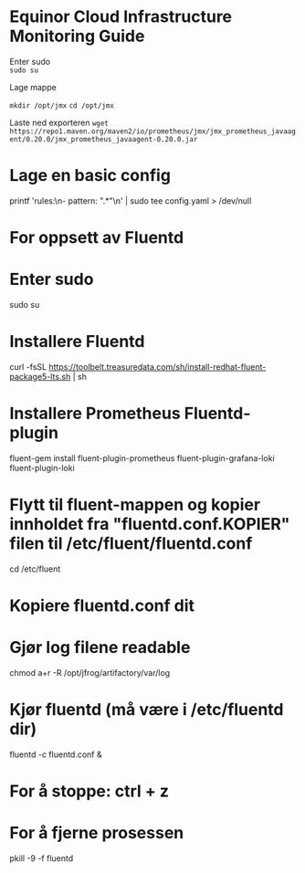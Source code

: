# Equinor Cloud Infrastructure Monitoring Guide
Enter sudo   
```sudo su```

Lage mappe

``mkdir /opt/jmx``
```cd /opt/jmx```

Laste ned exporteren
```wget https://repo1.maven.org/maven2/io/prometheus/jmx/jmx_prometheus_javaagent/0.20.0/jmx_prometheus_javaagent-0.20.0.jar```

# Lage en basic config
printf 'rules:\n- pattern: ".*"\n' | sudo tee config.yaml > /dev/null




# For oppsett av Fluentd 

# Enter sudo
sudo su

# Installere Fluentd
curl -fsSL https://toolbelt.treasuredata.com/sh/install-redhat-fluent-package5-lts.sh | sh

# Installere Prometheus Fluentd-plugin
fluent-gem install fluent-plugin-prometheus fluent-plugin-grafana-loki fluent-plugin-loki

# Flytt til fluent-mappen og kopier innholdet fra "fluentd.conf.KOPIER" filen til /etc/fluent/fluentd.conf
cd /etc/fluent

# Kopiere fluentd.conf dit

# Gjør log filene readable
chmod a+r -R /opt/jfrog/artifactory/var/log

# Kjør fluentd (må være i /etc/fluentd dir)
fluentd -c fluentd.conf &

# For å stoppe: ctrl + z

# For å fjerne prosessen
pkill -9 -f fluentd
